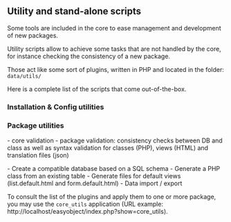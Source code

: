 ## Utility and stand-alone scripts

Some tools are included in the core to ease management and development of new packages.


Utility scripts allow to achieve some tasks that are not handled by the core, for instance checking the consistency of a new package.

Those act like some sort of plugins, written in PHP and located in the folder: `data/utils/`


Here is a complete list of the scripts that come out-of-the-box.


### Installation & Config utilities

### Package utilities

\- core validation
\- package validation: consistency checks between DB and class as well as syntax validation for
classes (PHP), views (HTML) and translation files (json)


\- Create a compatible database based on a SQL schema
\- Generate a PHP class from an existing table
\- Generate files for default views (list.default.html and form.default.html)
\- Data import / export

To consult the list of the plugins and apply them to one or more package, you may use the `core_utils` application (URL example: http://localhost/easyobject/index.php?show=core_utils).

